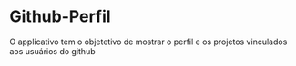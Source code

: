# Github-Perfil
 O applicativo tem o objetetivo de mostrar o perfil e os projetos vinculados aos usuários do github
